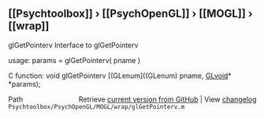 ## [[Psychtoolbox]] &#8250; [[PsychOpenGL]] &#8250; [[MOGL]] &#8250; [[wrap]]

glGetPointerv  Interface to glGetPointerv  
  
usage:  params = glGetPointerv( pname )  
  
C function:  void glGetPointerv [(GLenum]((GLenum) pname, [GLvoid](GLvoid)\* \*params);  




<div class="code_header" style="text-align:right;">
  <span style="float:left;">Path&nbsp;&nbsp;</span> <span class="counter">Retrieve <a href=
  "https://raw.github.com/Psychtoolbox-3/Psychtoolbox-3/beta/Psychtoolbox/PsychOpenGL/MOGL/wrap/glGetPointerv.m">current version from GitHub</a> | View <a href=
  "https://github.com/Psychtoolbox-3/Psychtoolbox-3/commits/beta/Psychtoolbox/PsychOpenGL/MOGL/wrap/glGetPointerv.m">changelog</a></span>
</div>
<div class="code">
  <code>Psychtoolbox/PsychOpenGL/MOGL/wrap/glGetPointerv.m</code>
</div>

